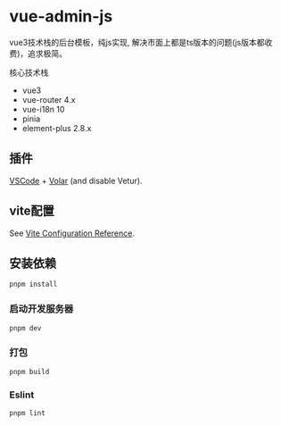 # vue-admin-js

vue3技术栈的后台模板，纯js实现, 解决市面上都是ts版本的问题(js版本都收费)，追求极简。

核心技术栈
* vue3
* vue-router 4.x
* vue-i18n 10
* pinia
* element-plus 2.8.x

## 插件

[VSCode](https://code.visualstudio.com/) + [Volar](https://marketplace.visualstudio.com/items?itemName=Vue.volar) (and disable Vetur).

## vite配置

See [Vite Configuration Reference](https://vitejs.dev/config/).

## 安装依赖

```sh
pnpm install
```

### 启动开发服务器

```sh
pnpm dev
```

### 打包

```sh
pnpm build
```

### Eslint

```sh
pnpm lint
```
